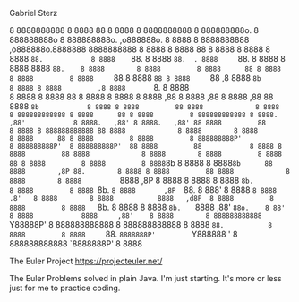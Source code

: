 Gabriel Sterz

                                                                                                                                                                                                         
8 8888888888   8 8888      88 8 8888         8 8888888888   8 888888888o.             8 888888888o   8 888888888o.      ,o888888o.                8 8888 8 8888888888       ,o888888o.8888888 8888888888 
8 8888         8 8888      88 8 8888         8 8888         8 8888    `88.            8 8888    `88. 8 8888    `88.  . 8888     `88.              8 8888 8 8888            8888     `88.    8 8888       
8 8888         8 8888      88 8 8888         8 8888         8 8888     `88            8 8888     `88 8 8888     `88 ,8 8888       `8b             8 8888 8 8888         ,8 8888       `8.   8 8888       
8 8888         8 8888      88 8 8888         8 8888         8 8888     ,88            8 8888     ,88 8 8888     ,88 88 8888        `8b            8 8888 8 8888         88 8888             8 8888       
8 888888888888 8 8888      88 8 8888         8 888888888888 8 8888.   ,88'            8 8888.   ,88' 8 8888.   ,88' 88 8888         88            8 8888 8 888888888888 88 8888             8 8888       
8 8888         8 8888      88 8 8888         8 8888         8 888888888P'             8 888888888P'  8 888888888P'  88 8888         88            8 8888 8 8888         88 8888             8 8888       
8 8888         8 8888      88 8 8888         8 8888         8 8888`8b                 8 8888         8 8888`8b      88 8888        ,8P 88.        8 8888 8 8888         88 8888             8 8888       
8 8888         ` 8888     ,8P 8 8888         8 8888         8 8888 `8b.               8 8888         8 8888 `8b.    `8 8888       ,8P  `88.       8 888' 8 8888         `8 8888       .8'   8 8888       
8 8888           8888   ,d8P  8 8888         8 8888         8 8888   `8b.             8 8888         8 8888   `8b.   ` 8888     ,88'     `88o.    8 88'  8 8888            8888     ,88'    8 8888       
8 888888888888    `Y88888P'   8 888888888888 8 888888888888 8 8888     `88.           8 8888         8 8888     `88.    `8888888P'         `Y888888 '    8 888888888888     `8888888P'      8 8888       


The Euler Project
https://projecteuler.net/

The Euler Problems solved in plain Java.
I'm just starting. It's more or less just for me to practice coding.
